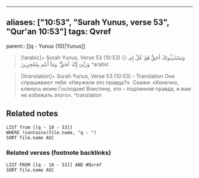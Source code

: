 
---
aliases: ["10:53", "Surah Yunus, verse 53", "Qur'an 10:53"]
tags: Qvref
---

parent:: [[q - Yunus (10)|Yunus]]

> [!arabic]+ Surah Yunus, Verse 53 (10:53)
> <span class="quran-arabic">۞ وَيَسْتَنۢبِـُٔونَكَ أَحَقٌّ هُوَ ۖ قُلْ إِى وَرَبِّىٓ إِنَّهُۥ لَحَقٌّ ۖ وَمَآ أَنتُم بِمُعْجِزِينَ</span>
^arabic

> [!translation]+ Surah Yunus, Verse 53 (10:53) - Translation
> Они спрашивают тебя: «Неужели это правда?». Скажи: «Конечно, клянусь моим Господом! Воистину, это - подлинная правда, и вам не избежать этого».
^translation



## Related notes
```dataview
LIST from [[q - 10 - 53]]
WHERE !contains(file.name, "q - ")
SORT file.name ASC
```

### Related verses (footnote backlinks)
```dataview
LIST FROM [[q - 10 - 53]] AND #Qvref
SORT file.name ASC
```

